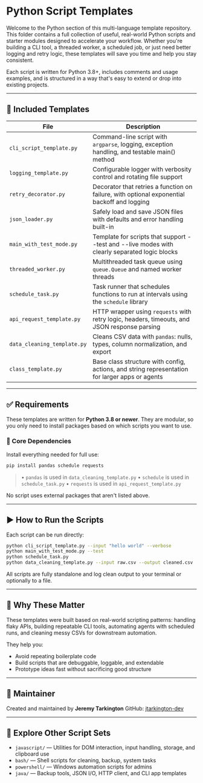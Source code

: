 # Python Script Templates

Welcome to the Python section of this multi-language template repository. This folder contains a full collection of useful, real-world Python scripts and starter modules designed to accelerate your workflow. Whether you're building a CLI tool, a threaded worker, a scheduled job, or just need better logging and retry logic, these templates will save you time and help you stay consistent.

Each script is written for Python 3.8+, includes comments and usage examples, and is structured in a way that's easy to extend or drop into existing projects.

---

## 📂 Included Templates

| File                        | Description                                                                                    |
| --------------------------- | ---------------------------------------------------------------------------------------------- |
| `cli_script_template.py`    | Command-line script with `argparse`, logging, exception handling, and testable main() method   |
| `logging_template.py`       | Configurable logger with verbosity control and rotating file support                           |
| `retry_decorator.py`        | Decorator that retries a function on failure, with optional exponential backoff and logging    |
| `json_loader.py`            | Safely load and save JSON files with defaults and error handling built-in                      |
| `main_with_test_mode.py`    | Template for scripts that support --test and --live modes with clearly separated logic blocks  |
| `threaded_worker.py`        | Multithreaded task queue using `queue.Queue` and named worker threads                          |
| `schedule_task.py`          | Task runner that schedules functions to run at intervals using the `schedule` library          |
| `api_request_template.py`   | HTTP wrapper using `requests` with retry logic, headers, timeouts, and JSON response parsing   |
| `data_cleaning_template.py` | Cleans CSV data with `pandas`: nulls, types, column normalization, and export                  |
| `class_template.py`         | Base class structure with config, actions, and string representation for larger apps or agents |

---

## ✅ Requirements

These templates are written for **Python 3.8 or newer**. They are modular, so you only need to install packages based on which scripts you want to use.

### 📆 Core Dependencies

Install everything needed for full use:

```bash
pip install pandas schedule requests
```

> • `pandas` is used in `data_cleaning_template.py`
> • `schedule` is used in `schedule_task.py`
> • `requests` is used in `api_request_template.py`

No script uses external packages that aren't listed above.

---

## ▶️ How to Run the Scripts

Each script can be run directly:

```bash
python cli_script_template.py --input "hello world" --verbose
python main_with_test_mode.py --test
python schedule_task.py
python data_cleaning_template.py --input raw.csv --output cleaned.csv
```

All scripts are fully standalone and log clean output to your terminal or optionally to a file.

---

## 🔄 Why These Matter

These templates were built based on real-world scripting patterns: handling flaky APIs, building repeatable CLI tools, automating agents with scheduled runs, and cleaning messy CSVs for downstream automation.

They help you:

- Avoid repeating boilerplate code
- Build scripts that are debuggable, loggable, and extendable
- Prototype ideas fast without sacrificing good structure

---

## 👤 Maintainer

Created and maintained by **Jeremy Tarkington**
GitHub: [jtarkington-dev](https://github.com/jtarkington-dev)

---

## 📅 Explore Other Script Sets

- `javascript/` — Utilities for DOM interaction, input handling, storage, and clipboard use
- `bash/` — Shell scripts for cleaning, backup, system tasks
- `powershell/` — Windows automation scripts for admins
- `java/` — Backup tools, JSON I/O, HTTP client, and CLI app templates
